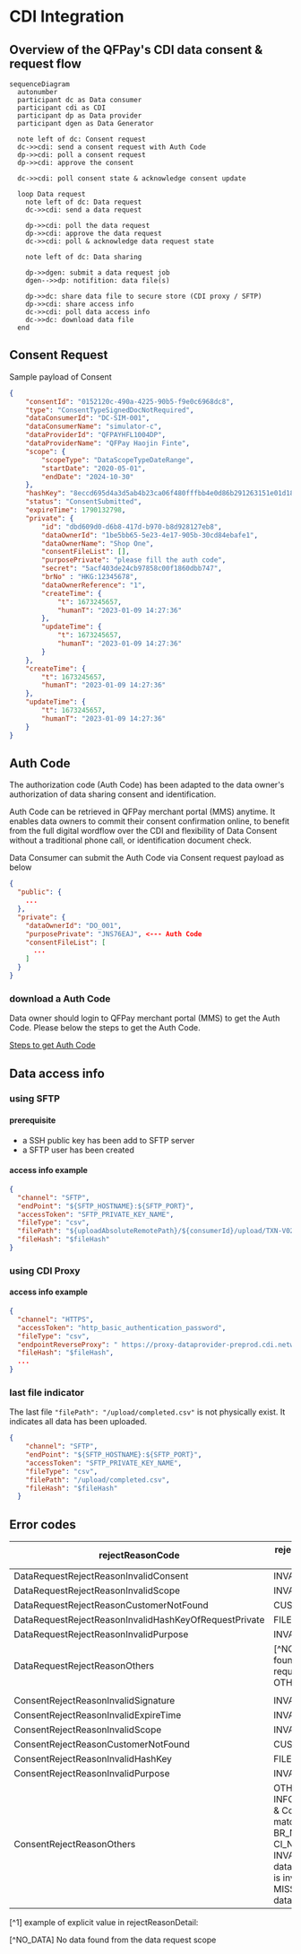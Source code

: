 # CDI Integration

## Overview of the QFPay's CDI data consent & request flow

```mermaid
sequenceDiagram
  autonumber
  participant dc as Data consumer
  participant cdi as CDI
  participant dp as Data provider
  participant dgen as Data Generator

  note left of dc: Consent request
  dc->>cdi: send a consent request with Auth Code
  dp->>cdi: poll a consent request
  dp->>cdi: approve the consent

  dc->>cdi: poll consent state & acknowledge consent update
  
  loop Data request
    note left of dc: Data request
    dc->>cdi: send a data request

    dp->>cdi: poll the data request
    dp->>cdi: approve the data request
    dc->>cdi: poll & acknowledge data request state

    note left of dc: Data sharing

    dp->>dgen: submit a data request job
    dgen-->>dp: notifition: data file(s)
    
    dp->>dc: share data file to secure store (CDI proxy / SFTP)
    dp->>cdi: share access info
    dc->>cdi: poll data access info
    dc->>dc: download data file
  end

```

## Consent Request

Sample payload of Consent
```json
{
    "consentId": "0152120c-490a-4225-90b5-f9e0c6968dc8",
    "type": "ConsentTypeSignedDocNotRequired",
    "dataConsumerId": "DC-SIM-001",
    "dataConsumerName": "simulator-c",
    "dataProviderId": "QFPAYHFL1004DP",
    "dataProviderName": "QFPay Haojin Finte",
    "scope": {
        "scopeType": "DataScopeTypeDateRange",
        "startDate": "2020-05-01",
        "endDate": "2024-10-30"
    },
    "hashKey": "8eccd695d4a3d5ab4b23ca06f480fffbb4e0d86b291263151e01d184f9554f3d",
    "status": "ConsentSubmitted",
    "expireTime": 1790132798,
    "private": {
        "id": "dbd609d0-d6b8-417d-b970-b8d928127eb8",
        "dataOwnerId": "1be5bb65-5e23-4e17-905b-30cd84ebafe1",
        "dataOwnerName": "Shop One",
        "consentFileList": [],
        "purposePrivate": "please fill the auth code",
        "secret": "5acf403de24cb97858c00f1860dbb747",
        "brNo" : "HKG:12345678",
        "dataOwnerReference": "1",
        "createTime": {
            "t": 1673245657,
            "humanT": "2023-01-09 14:27:36"
        },
        "updateTime": {
            "t": 1673245657,
            "humanT": "2023-01-09 14:27:36"
        }
    },
    "createTime": {
        "t": 1673245657,
        "humanT": "2023-01-09 14:27:36"
    },
    "updateTime": {
        "t": 1673245657,
        "humanT": "2023-01-09 14:27:36"
    }
}
```

## Auth Code

The authorization code (Auth Code) has been adapted to the data owner's authorization of data sharing consent and identification. 

Auth Code can be retrieved in QFPay merchant portal (MMS) anytime. It enables data owners to commit their consent confirmation online, to benefit from the full digital wordflow over the CDI and flexibility of Data Consent without a traditional phone call, or identification document check.

Data Consumer can submit the Auth Code via Consent request payload as below

```json
{
  "public": {
    ...
  },
  "private": {
    "dataOwnerId": "DO_001",
    "purposePrivate": "JNS76EAJ", <--- Auth Code
    "consentFileList": [
      ...
    ]
  }
}
```

### download a Auth Code

Data owner should login to QFPay merchant portal (MMS) to get the Auth Code. Please below the steps to get the Auth Code.

[Steps to get Auth Code](!https://cdn.qfpay.com.hk/user_guide/Auth%20Code%20user%20guide.pdf)

## Data access info

### using SFTP

#### prerequisite

- a SSH public key has been add to SFTP server
- a SFTP user has been created

#### access info example

```json
{
  "channel": "SFTP",
  "endPoint": "${SFTP_HOSTNAME}:${SFTP_PORT}",
  "accessToken": "SFTP_PRIVATE_KEY_NAME",
  "fileType": "csv",
  "filePath": "${uploadAbsoluteRemotePath}/${consumerId}/upload/TXN-V02-1130000459-20220401-20230309-1678327514554.csv",
  "fileHash": "$fileHash"
}

```

### using CDI Proxy

#### access info example

```json
{
  "channel": "HTTPS",
  "accessToken": "http_basic_authentication_password",
  "fileType": "csv",
  "endpointReverseProxy": " https://proxy-dataprovider-preprod.cdi.network/75f45deba96ff1b262b63180cb183ba4/OFPAYHFL1004DP/main data/ACCT12345 /data file 001.csv",
  "fileHash": "$fileHash",
  ...
}

```

### last file indicator

The last file `"filePath": "/upload/completed.csv"` is not physically exist. It indicates all data has been uploaded.

```json
{
    "channel": "SFTP",
    "endPoint": "${SFTP_HOSTNAME}:${SFTP_PORT}",
    "accessToken": "SFTP_PRIVATE_KEY_NAME",
    "fileType": "csv",
    "filePath": "/upload/completed.csv",
    "fileHash": "$fileHash"
  }
```

## Error codes

| rejectReasonCode 	| rejectReasonDetail [^1] & description 	|
|---	|---	|
| DataRequestRejectReasonInvalidConsent 	| INVALID_CONSENT 	|
| DataRequestRejectReasonInvalidScope 	| INVALID_DATE_RANGE 	|
| DataRequestRejectReasonCustomerNotFound 	| CUSTOMER_NOT_FOUND 	|
| DataRequestRejectReasonInvalidHashKeyOfRequestPrivate 	| FILE_CHECKSUM_FAILED 	|
| DataRequestRejectReasonInvalidPurpose 	| INVALID_PURPOSE_VALUE 	|
| DataRequestRejectReasonOthers 	| [^NO_DATA] - No data found from the data request scope OTHER_REASON 	|
|  	|  	|
| ConsentRejectReasonInvalidSignature 	| INVALID_SIGNATURE 	|
| ConsentRejectReasonInvalidExpireTime 	| INVALID_EXPIRE_TIME 	|
| ConsentRejectReasonInvalidScope 	| INVALID_DATE_RANGE 	|
| ConsentRejectReasonCustomerNotFound 	| CUSTOMER_NOT_FOUND 	|
| ConsentRejectReasonInvalidHashKey 	| FILE_CHECKSUM_FAILED 	|
| ConsentRejectReasonInvalidPurpose 	| INVALID_PURPOSE_VALUE 	|
| ConsentRejectReasonOthers 	| OTHER_REASON<br>INFO_MISMATCH - BR/CI & Company name not match<br>BR_NOT_FOUND<br>CI_NOT_FOUND<br>INVALID_INFO - some data is invalid / auth code is invalid<br>MISSING_INFO - some data is missing 	|


[^1] example of explicit value in rejectReasonDetail:

[^NO_DATA] No data found from the data request scope
